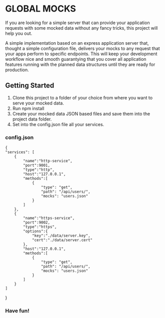 # GLOBAL MOCKS

If you are looking for a simple server that can provide your application requests with some mocked data without any fancy tricks, this project will help you out.

A simple implementation based on an express application server that, thought a simple configuration file, delivers your mocks to any request that your apps perform to specific endpoints. This will keep your development workflow nice and smooth guarantying that you cover all application features running with the planned data structures until they are ready for production.

## Getting Started

1) Clone this project to a folder of your choice from where you want to serve your mocked data.
2) Run npm install
3) Create your mocked data JSON based files and save them into the project data folder.
4) Set into the config.json file all your services.

### config.json
    {
    "services": [
        {
            "name":"http-service",
            "port":9001,
            "type":"http",
            "host":"127.0.0.1",
            "methods":[
                {
                    "type": "get",
                    "path": "/api/users/",
                    "mocks": "users.json"
                }
            ]
        },
        {
            "name":"https-service",
            "port":9002,
            "type":"https",
            "options":{
                "key":"./data/server.key",
                "cert":"./data/server.cert"
            },
            "host":"127.0.0.1",
            "methods":[
                {
                    "type": "get",
                    "path": "/api/users/",
                    "mocks": "users.json"
                }
            ]
        }
    ]
}

### Have fun! 

